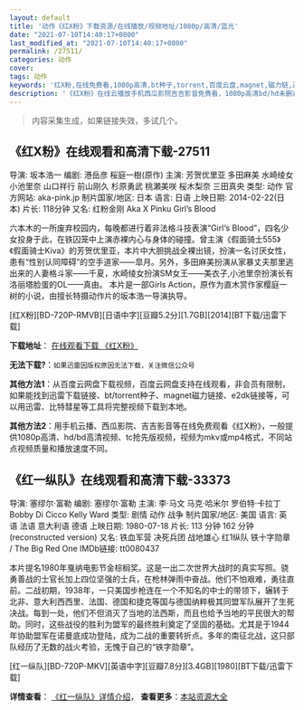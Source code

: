 ```yaml
---
layout: default
title: '动作《红X粉》下载资源/在线播放/视频地址/1080p/高清/蓝光'
date: "2021-07-10T14:40:17+0800"
last_modified_at: "2021-07-10T14:40:17+0800"
permalink: /27511/
categories: 动作
cover:
tags: 动作
keywords: '红X粉,在线免费看,1080p高清,bt种子,torrent,百度云盘,magnet,磁力链,迅雷下载资源'
description: '《红X粉》在线云播放手机西瓜影院吉吉影音免费看，1080p高清bd/hd未删减完整版和tc抢先枪版，mkv/mp4格式，附带bt/torrent种子、magnet/磁力链、百度云盘、网盘资源迅雷下载链接'
---
```


>内容采集生成，如果链接失效，多试几个。


## 《红X粉》在线观看和高清下载-27511

导演: 坂本浩一 编剧: 港岳彦 桜庭一樹(原作) 主演: 芳贺优里亚 多田麻美 水崎绫女 小池里奈 山口祥行 前山刚久 杉原勇武 桃瀬美咲 桜木梨奈 三田真央 类型: 动作 官方网站: aka-pink.jp 制片国家/地区: 日本 语言: 日语 上映日期: 2014-02-22(日本) 片长: 118分钟 又名: 红粉金刚 Aka X Pinku Girl’s Blood

六本木的一所废弃校园内，每晚都进行着非法格斗技表演“Girl‘s Blood”，四名少女投身于此，在铁囚笼中上演赤裸内心与身体的碰撞。曾主演《假面骑士555》《假面骑士Kiva》的芳贺优里亚，本片中大胆挑战全裸出镜，扮演一名讨厌女性，患有“性别认同障碍”的空手道家——皐月。另外，多田麻美扮演从家暴丈夫那里逃出来的人妻格斗家——千夏，水崎绫女扮演SM女王——美衣子,小池里奈扮演长有洛丽塔脸蛋的OL——真由。 本片是一部Girls Action，原作为直木赏作家樱庭一树的小说，由擅长特摄动作片的坂本浩一导演执导。


[红X粉][BD-720P-RMVB][日语中字][豆瓣5.2分][1.7GB][2014][BT下载/迅雷下载]

**下载地址**： [在线观看下载 《红X粉》](https://www.btdx8.com/torrent/aka_x_pinku_2014.html) 


**无法下载?**：`如果迅雷因版权原因无法下载，关注微信公众号 `

**其他方法1**：从百度云网盘下载视频，百度云网盘支持在线观看，非会员有限制，如果能找到迅雷下载链接、bt/torrent种子、magnet磁力链接、e2dk链接等，可以用迅雷、比特彗星等工具将完整视频下载到本地。

**其他方法2**：用手机云播、西瓜影院、吉吉影音等在线免费观看《红X粉》，一般提供1080p高清、hd/bd高清视频、tc抢先版视频，视频为mkv或mp4格式，不同站点视频质量和播放速度不同。


## 《红一纵队》在线观看和高清下载-33373

导演: 塞缪尔·富勒 编剧: 塞缪尔·富勒 主演: 李·马文 马克·哈米尔 罗伯特·卡拉丁 Bobby Di Cicco Kelly Ward 类型: 剧情 动作 战争 制片国家/地区: 美国 语言: 英语 法语 意大利语 德语 上映日期: 1980-07-18 片长: 113 分钟 162 分钟(reconstructed version) 又名: 铁血军营 决死兵团 战地雄心 红1纵队 铁十字勋章 / The Big Red One IMDb链接: tt0080437

本片提名1980年戛纳电影节金棕榈奖。这是一出二次世界大战时的真实写照。骁勇善战的士官长加上四位坚强的士兵，在枪林弹雨中奋战。他们不怕艰难，勇往直前。二战初期，1938年，一只美国步枪连在一个不知名的中士的带领下，辗转于北非、意大利西西里、法国、德国和捷克等国与德国纳粹极其同盟军队展开了生死决战。每到一处，他们不但消灭了当地的法西斯，而且也给予当地的平民很大的帮助。同时，这些战役的胜利为盟军的最终胜利奠定了坚固的基础。尤其是于1944年协助盟军在诺曼底成功登陆，成为二战的重要转折点。多年的南征北战，这只部队经历了无数的战火考验，无愧于自己的“铁字勋章”。


[红一纵队][BD-720P-MKV][英语中字][豆瓣7.8分][3.4GB][1980][BT下载/迅雷下载]

**详情查看**： [《红一纵队》详情介绍](/movie/33373/)， **查看更多**：[本站资源大全](/movie/t/all/)

